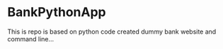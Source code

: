 # BankPythonApp
This is repo is based on python code created dummy bank website and command line...
